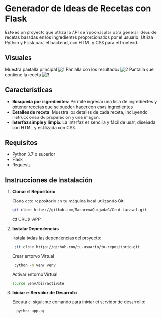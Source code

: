 # Generador de Ideas de Recetas con Flask

Este es un proyecto que utiliza la API de Spoonacular para generar ideas de recetas basadas en los ingredientes proporcionados por el usuario. Utiliza Python y Flask para el backend, con HTML y CSS para el frontend.

## Visuales
Muestra pantalla principal
![1](https://github.com/user-attachments/assets/391695d3-5b34-4484-ae12-8c198d008ef6)
Pantalla con los resultados
![2](https://github.com/user-attachments/assets/5432d522-82b6-43a7-8105-de5644816584)
Pantalla que contiene la receta
![3](https://github.com/user-attachments/assets/4e1acc8b-c139-49df-b75e-f44e80305039)



## Características

- **Búsqueda por ingredientes**: Permite ingresar una lista de ingredientes y obtener recetas que se pueden hacer con esos ingredientes.
- **Detalles de receta**: Muestra los detalles de cada receta, incluyendo instrucciones de preparación y una imagen.
- **Interfaz simple y limpia**: La interfaz es sencilla y fácil de usar, diseñada con HTML y estilizada con CSS.
  
## Requisitos

- Python 3.7 o superior
- Flask
- Requests

## Instrucciones de Instalación

1. **Clonar el Repositorio**

   Clona este repositorio en tu máquina local utilizando Git:

   ```bash
   git clone https://github.com/MacarenaQuijadaG/Crud-Laravel.git
   ```
   cd CRUD-APP

2. **Instalar Dependencias**

   Instala todas las dependencias del proyecto:

   ```bash
    git clone https://github.com/tu-usuario/tu-repositorio.git
   ```
   Crear entorvo Virtual
    ```bash
     python -m venv venv
   ```
    Activar entorno Virtual
      ```bash
     source venv/bin/activate
   ```

4. **Iniciar el Servidor de Desarrollo**

   Ejecuta el siguiente comando para iniciar el servidor de desarrollo:

   ```bash
     python app.py
   ```

